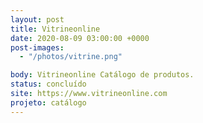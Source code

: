 ```yaml
---
layout: post
title: Vitrineonline
date: 2020-08-09 03:00:00 +0000
post-images:
  - "/photos/vitrine.png"

body: Vitrineonline Catálogo de produtos.
status: concluído
site: https://www.vitrineonline.com
projeto: catálogo
---
```

